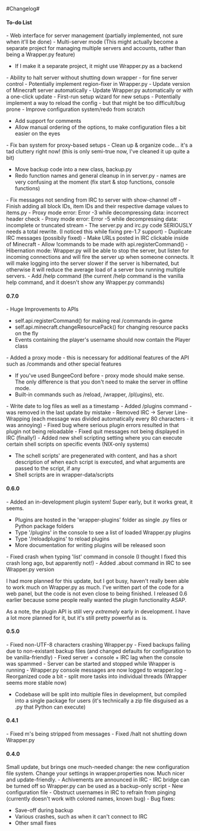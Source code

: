 #Changelog#

<h4>To-do List</h4>
- Web interface for server management (partially implemented, not sure when it'll be done)
- Multi-server mode (This might actually become a separate project for managing multiple servers and accounts, rather than being a Wrapper.py feature)
<ul>
<li>If I make it a separate project, it might use Wrapper.py as a backend</li>
</ul>
- Ability to halt server without shutting down wrapper - for fine server control
- Potentially implement region-fixer in Wrapper.py
- Update version of Minecraft server automatically
- Update Wrapper.py automatically or with a one-click update
- First-run setup wizard for new setups
- Potentially implement a way to reload the config - but that might be too difficult/bug prone
- Improve configuration system/redo from scratch
<ul>
<li>Add support for comments</li>
<li>Allow manual ordering of the options, to make configuration files a bit easier on the eyes</li>
</ul>
- Fix ban system for proxy-based setups
- Clean up & organize code... it's a tad cluttery right now! (this is only semi-true now, I've cleaned it up quite a bit)
<ul>
<li> Move backup code into a new class, backup.py</li>
<li> Redo function names and general cleanup in in server.py - names are very confusing at the moment (fix start & stop functions, console functions)</li>
</ul>
- Fix messages not sending from IRC to server with show-channel off
- Finish adding all block IDs, item IDs and their respective damage values to items.py
- Proxy mode error: Error -3 while decompressing data: incorrect header check
- Proxy mode error: Error -5 while decompressing data: incomplete or truncated stream
- The server.py and irc.py code SERIOUSLY needs a total rewrite. (I noticed this while fixing pre-1.7 support)
- Duplicate IRC messages (possibily fixed)
- Make URLs posted in IRC clickable inside of Minecraft
- Allow !commands to be made with api.registerCommand()
- Hibernation mode: Wrapper.py will be able to stop the server, but listen for incoming connections and will fire the server up when someone connects. It will make logging into the server slower if the server is hibernated, but otherwise it will reduce the average load of a server box running multiple servers.
- Add /help command (the current /help command is the vanilla help command, and it doesn't show any Wrapper.py commands) 

<h4>0.7.0</h4>
- Huge Improvements to APIs
<ul>
<li>self.api.registerCommand() for making real /commands in-game</li>
<li>self.api.minecraft.changeResourcePack() for changing resource packs on the fly</li>
<li>Events containing the player's username should now contain the Player class</li>
</ul> 
- Added a proxy mode - this is necessary for additional features of the API such as /commands and other special features
<ul>
<li>If you've used BungeeCord before - proxy mode should make sense. The only difference is that you don't need to make the server in offline mode.</li>
<li>Built-in commands such as /reload, /wrapper, /pl(ugins), etc.</li>
</ul> 
- Write date to log files as well as a timestamp
- Added /plugins command - was removed in the last update by mistake
- Removed IRC -> Server Line-Wrapping (each message was divided automatically every 80 characters - it was annoying)
- Fixed bug where serious plugin errors resulted in that plugin not being reloadable
- Fixed quit messages not being displayed in IRC (finally!)
- Added new shell scripting setting where you can execute certain shell scripts on specific events (NIX-only systems)
<ul>
<li> The schell scripts' are pregenerated with content, and has a short description of when each script is executed, and what arguments are passed to the script, if any </li>
<li> Shell scripts are in wrapper-data/scripts </li>
</ul>

<h4>0.6.0</h4>
- Added an in-development plugin system! Super early, but it works great, it seems.
<ul>
	<li>Plugins are hosted in the 'wrapper-plugins' folder as single .py files or Python package folders</li>
	<li>Type '/plugins' in the console to see a list of loaded Wrapper.py plugins</li>
	<li>Type '/reloadplugins' to reload plugins</li>
	<li>More documentation for writing plugins will be released soon</li>
</ul> 
- Fixed crash when typing 'list' command in console (I thought I fixed this crash long ago, but apparently not!)
- Added .about command in IRC to see Wrapper.py version

I had more planned for this update, but I got busy, haven't really been able to work much on Wrapper.py as much. 
I've written part of the code for a web panel, but the code is not even close to being finished. I released 0.6 earlier
because some people really wanted the plugin functionality ASAP.

As a note, the plugin API is still very *extremely* early in development. I have a lot more planned for it, but it's still
pretty powerful as is.

<h4>0.5.0</h4>
- Fixed non-UTF-8 characters crashing Wrapper.py
- Fixed backups failing due to non-existant backup files (and changed defaults for configuration to be vanilla-friendly)
- Fixed server + console + IRC lag when the console was spammed
- Server can be started and stopped while Wrapper is running
- Wrapper.py console messages are now logged to wrapper.log
- Reorganized code a bit - split more tasks into individual threads (Wrapper seems more stable now)
<ul><li>Codebase will be split into multiple files in development, but compiled into a single package for users (it's technically a zip file disguised as a .py that Python can execute)</li></ul>

<h4>0.4.1</h4>
- Fixed m's being stripped from messages
- Fixed /halt not shutting down Wrapper.py

<h4>0.4.0</h4>
Small update, but brings one much-needed change: the new configuration file system. Change your settings in wrapper.properties now. Much nicer and update-friendly.
- Achivements are announced in IRC
- IRC bridge can be turned off so Wrapper.py can be used as a backup-only script
- New configuration file
- Obstruct usernames in IRC to refrain from pinging (currently doesn't work with colored names, known bug)
- Bug fixes:
<ul>
<li> Save-off during backup</li>
<li> Various crashes, such as when it can't connect to IRC</li>
<li> Other small fixes</li>
</ul>
